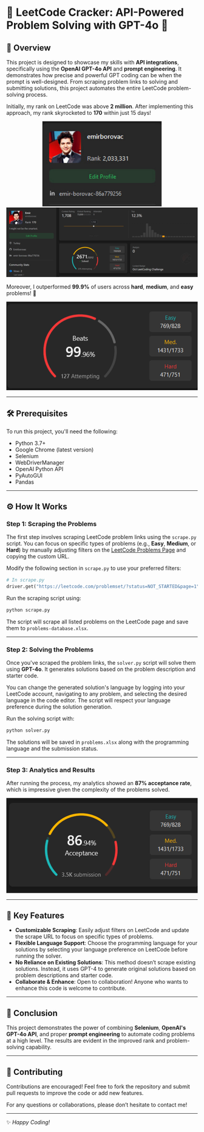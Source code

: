 
# 🚀 LeetCode Cracker: API-Powered Problem Solving with GPT-4o 🧠

## 📄 Overview

This project is designed to showcase my skills with **API integrations**, specifically using the **OpenAI GPT-4o API** and **prompt engineering**. It demonstrates how precise and powerful GPT coding can be when the prompt is well-designed. From scraping problem links to solving and submitting solutions, this project automates the entire LeetCode problem-solving process.

Initially, my rank on LeetCode was above **2 million**. After implementing this approach, my rank skyrocketed to **170** within just 15 days!

<p align="center">
    <img src="./rank-1.png" alt="Rank Change">
    <img src="./rank-2.png" alt="Rank Change">
</p>

Moreover, I outperformed **99.9%** of users across **hard**, **medium**, and **easy** problems! 🚀

<p align="center">
    <img src="./performance.png" alt="Performance">
</p>

---

## 🛠 Prerequisites

To run this project, you'll need the following:

- Python 3.7+
- Google Chrome (latest version)
- Selenium
- WebDriverManager
- OpenAI Python API
- PyAutoGUI
- Pandas

---

## ⚙️ How It Works

### Step 1: Scraping the Problems

The first step involves scraping LeetCode problem links using the `scrape.py` script. You can focus on specific types of problems (e.g., **Easy**, **Medium**, or **Hard**) by manually adjusting filters on the [LeetCode Problems Page](https://leetcode.com/problemset/all/) and copying the custom URL.

Modify the following section in `scrape.py` to use your preferred filters:

```python
# In scrape.py
driver.get("https://leetcode.com/problemset/?status=NOT_STARTED&page=1")  # Change this URL based on your custom filters.
```

Run the scraping script using:

```bash
python scrape.py
```

The script will scrape all listed problems on the LeetCode page and save them to `problems-database.xlsx`.

---

### Step 2: Solving the Problems

Once you've scraped the problem links, the `solver.py` script will solve them using **GPT-4o**. It generates solutions based on the problem description and starter code.

You can change the generated solution's language by logging into your LeetCode account, navigating to any problem, and selecting the desired language in the code editor. The script will respect your language preference during the solution generation.

Run the solving script with:

```bash
python solver.py
```

The solutions will be saved in `problems.xlsx` along with the programming language and the submission status.

---

### Step 3: Analytics and Results

After running the process, my analytics showed an **87% acceptance rate**, which is impressive given the complexity of the problems solved.

<p align="center">
    <img src="./acceptance.png" alt="Acceptance Rate">
</p>

---

## 🔑 Key Features

- **Customizable Scraping**: Easily adjust filters on LeetCode and update the scrape URL to focus on specific types of problems.
- **Flexible Language Support**: Choose the programming language for your solutions by selecting your language preference on LeetCode before running the solver.
- **No Reliance on Existing Solutions**: This method doesn’t scrape existing solutions. Instead, it uses GPT-4 to generate original solutions based on problem descriptions and starter code.
- **Collaborate & Enhance**: Open to collaboration! Anyone who wants to enhance this code is welcome to contribute.

---

## 🎯 Conclusion

This project demonstrates the power of combining **Selenium**, **OpenAI's GPT-4o API**, and proper **prompt engineering** to automate coding problems at a high level. The results are evident in the improved rank and problem-solving capability.

---

## 🤝 Contributing

Contributions are encouraged! Feel free to fork the repository and submit pull requests to improve the code or add new features.

For any questions or collaborations, please don’t hesitate to contact me!

---

✨ *Happy Coding!*
